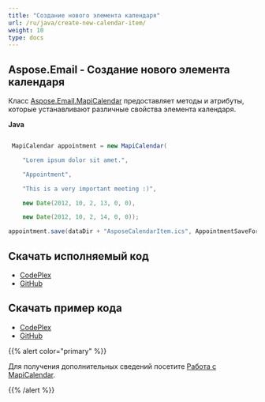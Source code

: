 ```yaml
---
title: "Создание нового элемента календаря"
url: /ru/java/create-new-calendar-item/
weight: 10
type: docs
---
```


## **Aspose.Email - Создание нового элемента календаря**
Класс [Aspose.Email.MapiCalendar](https://apireference.aspose.com/email/java/com.aspose.email/mapicalendar) предоставляет методы и атрибуты, которые устанавливают различные свойства элемента календаря.

**Java**

``` java

 MapiCalendar appointment = new MapiCalendar(

    "Lorem ipsum dolor sit amet.",

    "Appointment",

    "This is a very important meeting :)",

    new Date(2012, 10, 2, 13, 0, 0),

    new Date(2012, 10, 2, 14, 0, 0));

appointment.save(dataDir + "AsposeCalendarItem.ics", AppointmentSaveFormat.Ics);

```
## **Скачать исполняемый код**
- [CodePlex](https://archive.codeplex.com/?p=asposeemailjavaapachepoi)
- [GitHub](https://github.com/aspose-email/Aspose.Email-for-Java/releases/tag/Aspose.Email_Java_for_Apache_POI-v1.0.0)
## **Скачать пример кода**
- [CodePlex](https://archive.codeplex.com/?p=asposeemailjavaapachepoi#src/main/java/com/aspose/email/examples/asposefeatures/appointments/createcalenderitem/AsposeNewCalenderItems.java)
- [GitHub](https://github.com/aspose-email/Aspose.Email-for-Java/blob/master/Plugins/Aspose_Email_for_Apache_POI/src/main/java/com/aspose/email/examples/asposefeatures/appointments/createcalenderitem/AsposeNewCalenderItems.java)

{{% alert color="primary" %}} 

Для получения дополнительных сведений посетите [Работа с MapiCalendar](/email/java/working-with-mapicalendar/).

{{% /alert %}}